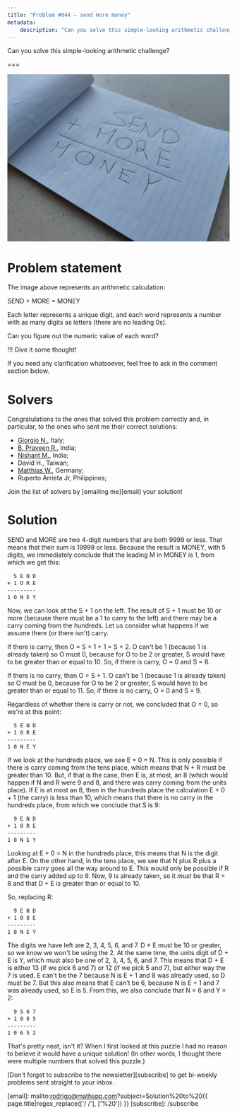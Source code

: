 ```yaml
---
title: "Problem #044 – send more money"
metadata:
    description: "Can you solve this simple-looking arithmetic challenge?"
---
```


Can you solve this simple-looking arithmetic challenge?

===

![A piece of paper where one can read "SEND + MORE = MONEY".](thumbnail.png)

# Problem statement

The image above represents an arithmetic calculation:

SEND + MORE = MONEY

Each letter represents a unique digit,
and each word represents a number with as many digits as letters
(there are no leading 0s).

Can you figure out the numeric value of each word?

!!! Give it some thought!

If you need any clarification whatsoever, feel free to ask in the comment section below.


# Solvers

Congratulations to the ones that solved this problem correctly and, in particular, to the ones
who sent me their correct solutions:

 - [Giorgio N.](https://twitter.com/qJakc0), Italy;
 - [B. Praveen R.](https://twitter.com/BPrvn_Rj), India;
 - [Nishant M.](https://twitter.com/sci_c0), India;
 - David H., Taiwan;
 - [Matthias W.](https://twitter.com/m2u_84), Germany;
 - Ruperto Arrieta Jr, Philippines;

Join the list of solvers by [emailing me][email] your solution!


# Solution

SEND and MORE are two 4-digit numbers that are both 9999 or less.
That means that their sum is 19998 or less.
Because the result is MONEY, with 5 digits, we immediately conclude that the leading M in MONEY is 1, from which we get this:

```
  S E N D
+ 1 O R E
---------
1 O N E Y
```

Now, we can look at the S + 1 on the left.
The result of S + 1 must be 10 or more (because there must be a 1 to carry to the left) and there may be a carry coming from the hundreds.
Let us consider what happens if we assume there (or there isn't) carry.

If there is carry, then O = S + 1 + 1 = S + 2.
O can't be 1 (because 1 is already taken) so O must 0, because for O to be 2 or greater, S would have to be greater than or equal to 10.
So, if there is carry, O = 0 and S = 8.

If there is no carry, then O = S + 1.
O can't be 1 (because 1 is already taken) so O must be 0, because for O to be 2 or greater, S would have to be greater than or equal to 11.
So, if there is no carry, O = 0 and S = 9.

Regardless of whether there is carry or not, we concluded that O = 0, so we're at this point:

```
  S E N D
+ 1 0 R E
---------
1 0 N E Y
```

If we look at the hundreds place, we see E + 0 = N.
This is only possible if there is carry coming from the tens place, which means that N + R must be greater than 10.
But, if that is the case, then E is, at most, an 8 (which would happen if N and R were 9 and 8, and there was carry coming from the units place).
If E is at most an 8, then in the hundreds place the calculation E + 0 + 1 (the carry) is less than 10, which means that there is no carry in the hundreds place, from which we conclude that S is 9:

```
  9 E N D
+ 1 0 R E
---------
1 0 N E Y
```

Looking at E + 0 = N in the hundreds place, this means that N is the digit after E.
On the other hand, in the tens place, we see that N plus R plus a possible carry goes all the way around to E.
This would only be possible if R and the carry added up to 9.
Now, 9 is already taken, so it _must_ be that R = 8 and that D + E is greater than or equal to 10.

So, replacing R:

```
  9 E N D
+ 1 0 8 E
---------
1 0 N E Y
```

The digits we have left are 2, 3, 4, 5, 6, and 7.
D + E must be 10 or greater, so we know we won't be using the 2.
At the same time, the units digit of D + E is Y, which must also be one of 2, 3, 4, 5, 6, and 7.
This means that D + E is either 13 (if we pick 6 and 7) or 12 (if we pick 5 and 7), but either way the 7 is used.
E can't be the 7 because N is E + 1 and 8 was already used, so D must be 7.
But this also means that E can't be 6, because N is E + 1 and 7 was already used, so E is 5.
From this, we also conclude that N = 6 and Y = 2:

```
  9 5 6 7
+ 1 0 8 5
---------
1 0 6 5 2
```

That's pretty neat, isn't it?
When I first looked at this puzzle I had no reason to believe it would have a unique solution!
(In other words, I thought there were multiple numbers that solved this puzzle.)



[Don't forget to subscribe to the newsletter][subscribe] to get bi-weekly
problems sent straight to your inbox.

[email]: mailto:rodrigo@mathspp.com?subject=Solution%20to%20{{ page.title|regex_replace(['/ /'], ['%20']) }}
[subscribe]: /subscribe
